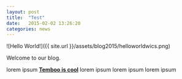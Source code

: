 ```yaml
---
layout: post
title:  "Test"
date:   2015-02-02 13:26:20
categories: news
---
```


![Hello World!]({{ site.url }}/assets/blog2015/helloworldwics.png)

Welcome to our blog.

lorem ipsum [**Temboo is cool**][temboomainsite] lorem ipsum lorem ipsum lorem ipsum

[temboomainsite]:	https://temboo.com/